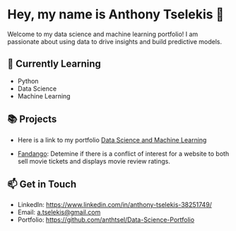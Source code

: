 # Hey, my name is Anthony Tselekis 👋

Welcome to my data science and machine learning portfolio! I am passionate about using data to drive insights and build predictive models.

## 🌱 Currently Learning

- Python
- Data Science
- Machine Learning

## 📚 Projects

- Here is a link to my portfolio [Data Science and Machine Learning](https://github.com/anthtsel/Data-Science-Portfolio/tree/master)

- [Fandango](https://github.com/anthtsel/Data-Science-Portfolio/blob/master/FandangoProject.ipynb): Detemine if there is a conflict of interest for a website to both sell movie tickets and displays movie review ratings.

## 📫 Get in Touch

- LinkedIn: https://www.linkedin.com/in/anthony-tselekis-38251749/
- Email: a.tselekis@gmail.com
- Portfolio: https://github.com/anthtsel/Data-Science-Portfolio
